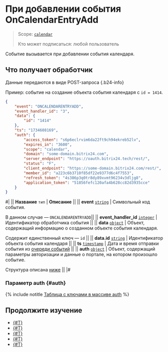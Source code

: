 # При добавлении события OnCalendarEntryAdd

> Scope: [`calendar`](../../../scopes/permissions.md)
>
> Кто может подписаться: любой пользователь

Событие вызывается при добавлении события календаря.

## Что получает обработчик

Данные передаются в виде POST-запроса {.b24-info}

Пример: событие на создание объекта события календаря с `id = 1414`.

```json
{
    "event": "ONCALENDARENTRYADD",
    "event_handler_id": "3",
    "data": {
        "id": "1414"
    },
    "ts": "1734608169",
    "auth": {
        "access_token": "s6p6eclrvim6da22ft9ch94ekreb52lv",
        "expires_in": "3600",
        "scope": "calendar",
        "domain": "some-domain.bitrix24.com",
        "server_endpoint": "https://oauth.bitrix24.tech/rest/",
        "status": "F",
        "client_endpoint": "https://some-domain.bitrix24.com/rest/",
        "member_id": "a223c6b3710f85df22e9377d6c4f7553",
        "refresh_token": "4s386p3q0tr8dy89xvmt96234v3dljg8",
        "application_token": "51856fefc120afa4b628cc82d3935cce"
    }
}
```

#|
|| **Название**
`тип` | **Описание** ||
|| **event**
[`string`][1] | Символьный код события.

В данном случае — `ONCALENDARENTRYADD`||
|| **event_handler_id**
[`integer`][1] | Идентификатор обработчика события ||
|| **data**
[`object`][1] | Объект, содержащий информацию о созданном объекте события календаря.

Содержит единственный ключ — `id` ||
|| **data.id**
[`string`][1] | Идентификатор объекта события календаря ||
|| **ts**
[`timestamp`][1] | Дата и время отправки события из [очереди событий](../../../events/index.md) ||
|| **auth**
[`object`][1] | Объект, содержащий параметры авторизации и данные о портале, на котором произошло событие.

Структура описана [ниже](#auth) ||
|#

### Параметр auth {#auth}

{% include notitle [Таблица с ключами в массиве auth](../../../../_includes/auth-params-in-events.md) %}

## Продолжите изучение 

- [{#T}](../../../events/index.md)
- [{#T}](../../../events/event-bind.md)
- [{#T}](./index.md)
- [{#T}](./on-calendar-entry-update.md)
- [{#T}](./on-calendar-entry-delete.md)


[1]: ../../../data-types.md